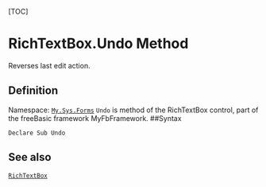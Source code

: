 [TOC]
# RichTextBox.Undo Method
Reverses last edit action.
## Definition
Namespace: [`My.Sys.Forms`](My.Sys.Forms.md)
`Undo` is method of the RichTextBox control, part of the freeBasic framework MyFbFramework.
##Syntax
```freeBasic
Declare Sub Undo
```

## See also
[`RichTextBox`](RichTextBox.md)
